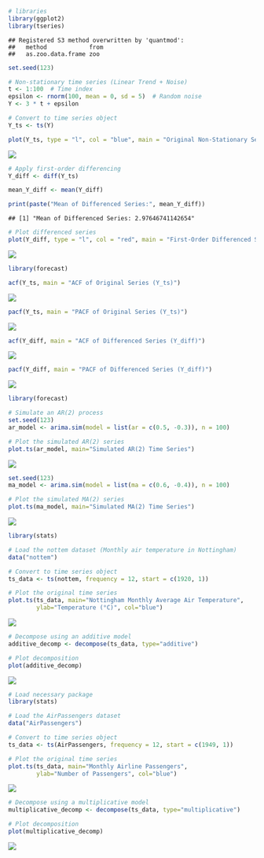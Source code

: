 ``` r
# libraries
library(ggplot2)
library(tseries)
```

    ## Registered S3 method overwritten by 'quantmod':
    ##   method            from
    ##   as.zoo.data.frame zoo

``` r
set.seed(123)

# Non-stationary time series (Linear Trend + Noise)
t <- 1:100  # Time index
epsilon <- rnorm(100, mean = 0, sd = 5)  # Random noise
Y <- 3 * t + epsilon

# Convert to time series object
Y_ts <- ts(Y)

plot(Y_ts, type = "l", col = "blue", main = "Original Non-Stationary Series", ylab = "Y_t", xlab = "Time")
```

![](TimeSeriesPatterns_files/figure-gfm/unnamed-chunk-1-1.png)<!-- -->

``` r
# Apply first-order differencing
Y_diff <- diff(Y_ts)

mean_Y_diff <- mean(Y_diff)

print(paste("Mean of Differenced Series:", mean_Y_diff))
```

    ## [1] "Mean of Differenced Series: 2.97646741142654"

``` r
# Plot differenced series
plot(Y_diff, type = "l", col = "red", main = "First-Order Differenced Series", ylab = "ΔY_t", xlab = "Time")
```

![](TimeSeriesPatterns_files/figure-gfm/unnamed-chunk-2-1.png)<!-- -->

``` r
library(forecast)

acf(Y_ts, main = "ACF of Original Series (Y_ts)")
```

![](TimeSeriesPatterns_files/figure-gfm/unnamed-chunk-3-1.png)<!-- -->

``` r
pacf(Y_ts, main = "PACF of Original Series (Y_ts)")
```

![](TimeSeriesPatterns_files/figure-gfm/unnamed-chunk-3-2.png)<!-- -->

``` r
acf(Y_diff, main = "ACF of Differenced Series (Y_diff)")
```

![](TimeSeriesPatterns_files/figure-gfm/unnamed-chunk-4-1.png)<!-- -->

``` r
pacf(Y_diff, main = "PACF of Differenced Series (Y_diff)")
```

![](TimeSeriesPatterns_files/figure-gfm/unnamed-chunk-4-2.png)<!-- -->

``` r
library(forecast)

# Simulate an AR(2) process
set.seed(123)
ar_model <- arima.sim(model = list(ar = c(0.5, -0.3)), n = 100)

# Plot the simulated AR(2) series
plot.ts(ar_model, main="Simulated AR(2) Time Series")
```

![](TimeSeriesPatterns_files/figure-gfm/unnamed-chunk-6-1.png)<!-- -->

``` r
set.seed(123)
ma_model <- arima.sim(model = list(ma = c(0.6, -0.4)), n = 100)

# Plot the simulated MA(2) series
plot.ts(ma_model, main="Simulated MA(2) Time Series")
```

![](TimeSeriesPatterns_files/figure-gfm/unnamed-chunk-8-1.png)<!-- -->

``` r
library(stats)

# Load the nottem dataset (Monthly air temperature in Nottingham)
data("nottem")

# Convert to time series object
ts_data <- ts(nottem, frequency = 12, start = c(1920, 1))

# Plot the original time series
plot.ts(ts_data, main="Nottingham Monthly Average Air Temperature",
        ylab="Temperature (°C)", col="blue")
```

![](TimeSeriesPatterns_files/figure-gfm/unnamed-chunk-9-1.png)<!-- -->

``` r
# Decompose using an additive model
additive_decomp <- decompose(ts_data, type="additive")

# Plot decomposition
plot(additive_decomp)
```

![](TimeSeriesPatterns_files/figure-gfm/unnamed-chunk-9-2.png)<!-- -->

``` r
# Load necessary package
library(stats)

# Load the AirPassengers dataset
data("AirPassengers")

# Convert to time series object
ts_data <- ts(AirPassengers, frequency = 12, start = c(1949, 1))

# Plot the original time series
plot.ts(ts_data, main="Monthly Airline Passengers",
        ylab="Number of Passengers", col="blue")
```

![](TimeSeriesPatterns_files/figure-gfm/unnamed-chunk-10-1.png)<!-- -->

``` r
# Decompose using a multiplicative model
multiplicative_decomp <- decompose(ts_data, type="multiplicative")

# Plot decomposition
plot(multiplicative_decomp)
```

![](TimeSeriesPatterns_files/figure-gfm/unnamed-chunk-10-2.png)<!-- -->
